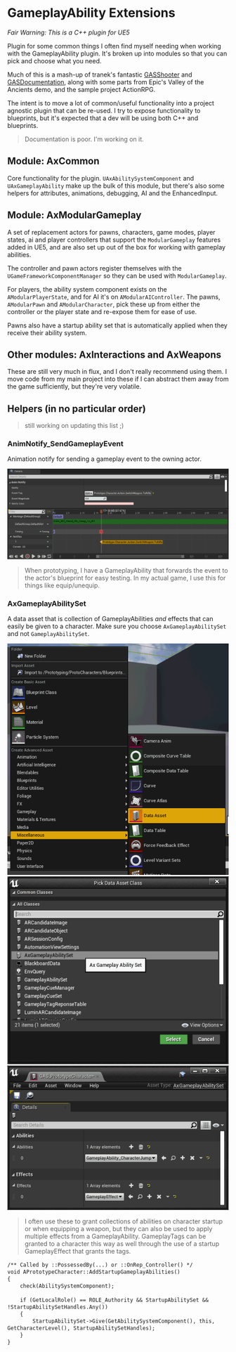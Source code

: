 #  GameplayAbility Extensions

*Fair Warning:  This is a C++ plugin for UE5*

Plugin for some common things I often find myself needing when working with the GameplayAbility plugin.  It's broken up into modules so that you can pick and choose what you need.

Much of this is a mash-up of tranek's fantastic [GASShooter](https://github.com/tranek/GASShooter) and [GASDocumentation](https://github.com/tranek/GASDocumentation), along with some parts from Epic's Valley of the Ancients demo, and the sample project ActionRPG.

The intent is to move a lot of common/useful functionality into a project agnostic plugin that can be re-used.  I try to expose functionality to blueprints, but it's expected that a dev will be using both C++ and blueprints.

> Documentation is poor.  I'm working on it.

## Module: AxCommon

Core functionality for the plugin.  `UAxAbilitySystemComponent` and `UAxGameplayAbility` make up the bulk of this module, but there's also some helpers for attributes, animations, debugging, AI and the EnhancedInput.

## Module: AxModularGameplay

A set of replacement actors for pawns, characters, game modes, player states, ai and player controllers that support the `ModularGameplay` features added in UE5, and are also set up out of the box for working with gameplay abilities.

The controller and pawn actors register themselves with the `UGameFrameworkComponentManager` so they can be used with `ModularGameplay`.

For players, the ability system component exists on the `AModularPlayerState`, and for AI it's on `AModularAIController`.  The pawns, `AModularPawn` and `AModularCharacter`, pick these up from either the controller or the player state and re-expose them for ease of use.

Pawns also have a startup ability set that is automatically applied when they receive their ability system.

## Other modules:  AxInteractions and AxWeapons

These are still very much in flux, and I don't really recommend using them.  I move code from my main project into these if I can abstract them away from the game sufficiently, but they're very volatile.

## Helpers (in no particular order)

> still working on updating this list ;)

### AnimNotify_SendGameplayEvent

Animation notify for sending a gameplay event to the owning actor.

![Animation notify exampel](Documentation/images/anim-notify.png)

> When prototyping, I have a GameplayAbility that forwards the event to the actor's blueprint for easy testing.  In my actual game, I use this for things like equip/unequip.

### AxGameplayAbilitySet

A data asset that is collection of GameplayAbilities _and_ effects that can easily be given to a character.  Make sure you choose `AxGameplayAbilitySet` and not `GameplayAbilitySet`.

![Add Data Asset](Documentation/images/ax-gameplay-ability-set-1.png)
![Pick AxGameplayAbilitySet](Documentation/images/ax-gameplay-ability-set-2.png)
![Add GameplayAbilities and GameplayEffects](Documentation/images/ax-gameplay-ability-set-3.png)

> I often use these to grant collections of abilities on character startup or when equipping a weapon, but they can also be used to apply multiple effects from a GameplayAbility.  GameplayTags can be granted to a character this way as well through the use of a startup GameplayEffect that grants the tags.

```
/** Called by ::PossessedBy(...) or ::OnRep_Controller() */
void APrototypeCharacter::AddStartupGameplayAbilities()
{
	check(AbilitySystemComponent);

	if (GetLocalRole() == ROLE_Authority && StartupAbilitySet && !StartupAbilitySetHandles.Any())
	{
		StartupAbilitySet->Give(GetAbilitySystemComponent(), this, GetCharacterLevel(), StartupAbilitySetHandles);
	}
}
```
